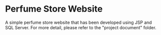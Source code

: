 # Perfume Store Website
A simple perfume store website that has been developed using JSP and SQL Server. For more detail, please refer to the "project document" folder.


